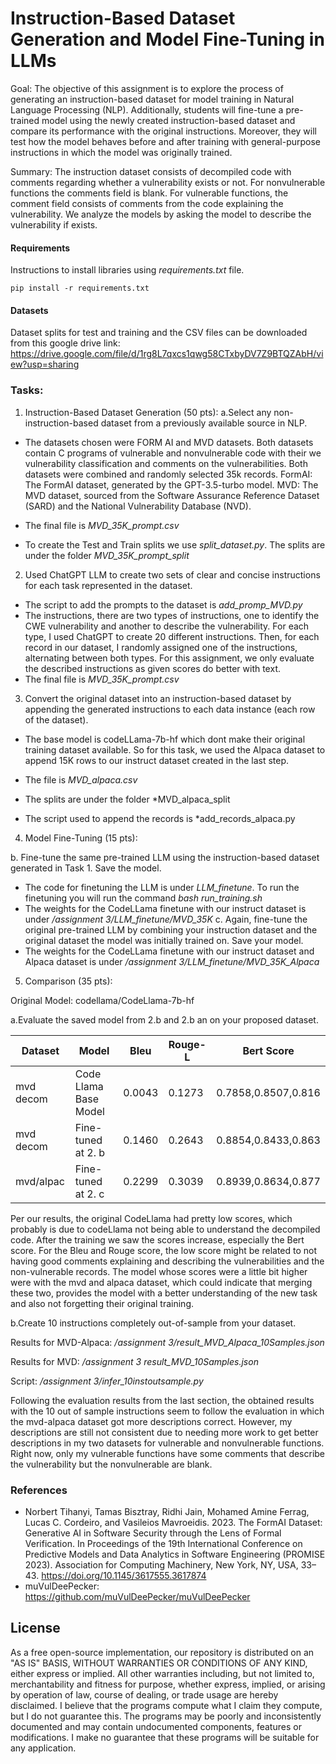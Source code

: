 

# Instruction-Based Dataset Generation and Model Fine-Tuning in LLMs

Goal: The objective of this assignment is to explore the process of generating an instruction-based dataset for model training in Natural Language Processing (NLP). Additionally, students will fine-tune a pre-trained model using the newly created instruction-based dataset and compare its performance with the original instructions. Moreover, they will test how the model behaves before and after training with general-purpose instructions in which the model was originally trained.

Summary: The instruction dataset consists of decompiled code with comments regarding whether a vulnerability exists or not. For nonvulnerable functions the comments field is blank. For vulnerable functions, the comment field consists of comments from the code explaining the vulnerability. We analyze the models by asking the model to describe the vulnerability if exists.

#### Requirements

Instructions to install libraries using *requirements.txt* file.

```shell
pip install -r requirements.txt
```
#### Datasets 
Dataset splits for test and training and the CSV files can be downloaded from this google drive link: https://drive.google.com/file/d/1rg8L7qxcs1qwg58CTxbyDV7Z9BTQZAbH/view?usp=sharing
### Tasks:
1. Instruction-Based Dataset Generation (50 pts):
a.Select any non-instruction-based dataset from a previously available source in NLP.
- The datasets chosen were FORM AI and MVD datasets. Both datasets contain C programs of vulnerable and nonvulnerable code with their we vulnerability classification and comments on the vulnerabilities. Both datasets were combined and randomly selected 35k records. 
FormAI: The FormAI dataset, generated by the GPT-3.5-turbo model. 
MVD: The MVD dataset, sourced from the Software Assurance Reference Dataset (SARD) and the National Vulnerability Database (NVD).

- The final file is *MVD_35K_prompt.csv*

- To create the Test and Train splits we use *split_dataset.py*. The splits are under the folder *MVD_35K_prompt_split*

2. Used ChatGPT LLM to create two sets of clear and concise instructions for each task represented in the dataset. 

- The script to add the prompts to the dataset is *add_promp_MVD.py* 
- The instructions, there are two types of instructions, one to identify the CWE vulnerability and another to describe the vulnerability. For each type, I used ChatGPT to create 20 different instructions. Then, for each record in our dataset, I randomly assigned one of the instructions, alternating between both types. For this assignment, we only evaluate the described instructions as given scores do better with text. 
- The final file is *MVD_35K_prompt.csv*

3. Convert the original dataset into an instruction-based dataset by appending the generated instructions to each data instance (each row of the dataset).

- The base model is codeLLama-7b-hf which dont make their original training dataset available. So for this task, we used the Alpaca dataset to append 15K rows to our instruct dataset created in the last step. 

- The file is *MVD_alpaca.csv*
- The splits are under the folder *MVD_alpaca_split
- The script used to append the records is *add_records_alpaca.py

4. Model Fine-Tuning (15 pts):

b. Fine-tune the same pre-trained LLM using the instruction-based dataset generated in Task 1. Save the model.

- The code for finetuning the LLM is under *LLM_finetune*. To run the finetuning you will run the command *bash run_training.sh*
- The weights for the CodeLLama finetune with our instruct dataset is under */assignment 3/LLM_finetune/MVD_35K*
c. Again, fine-tune the original pre-trained LLM by combining your instruction dataset and the original dataset the model was initially trained on. Save your model.
- The weights for the CodeLLama finetune with our instruct dataset and Alpaca dataset is under */assignment 3/LLM_finetune/MVD_35K_Alpaca*


5. Comparison (35 pts):

Original Model: codellama/CodeLlama-7b-hf

a.Evaluate the saved model from 2.b and 2.b an on your proposed dataset.

| Dataset | Model                 | Bleu | Rouge-L | Bert Score        | 
|---------|-----------------------|------|---------|-------------------|
|mvd decom| Code Llama Base Model |0.0043|0.1273   |0.7858,0.8507,0.816|           
|mvd decom| Fine-tuned at 2. b    |0.1460|0.2643   |0.8854,0.8433,0.863|           
|mvd/alpac| Fine-tuned at 2. c    |0.2299|0.3039   |0.8939,0.8634,0.877|           
 
Per our results, the original CodeLlama had pretty low scores, which probably is due to codeLlama not being able to understand the decompiled code. After the training we saw the scores increase, especially the Bert score. For the Bleu and Rouge score, the low score might be related to not having good comments explaining and describing the vulnerabilities and the non-vulnerable records. The model whose scores were a little bit higher were with the mvd and alpaca dataset, which could indicate that merging these two, provides the model with a better understanding of the new task and also not forgetting their original training.  

b.Create 10 instructions completely out-of-sample from your dataset. 

Results for MVD-Alpaca: */assignment 3/result_MVD_Alpaca_10Samples.json*

Results for MVD: */assignment 3 result_MVD_10Samples.json*

Script: */assignment 3/infer_10instoutsample.py*

Following the evaluation results from the last section, the obtained results with the 10 out of sample instructions seem to follow the evaluation in which the mvd-alpaca dataset got more descriptions correct. However, my descriptions are still not consistent due to needing more work to get better descriptions in my two datasets for vulnerable and nonvulnerable functions. Right now, only my vulnerable functions have some comments that describe the vulnerability but the nonvulnerable are blank. 

### References

- Norbert Tihanyi, Tamas Bisztray, Ridhi Jain, Mohamed Amine Ferrag, Lucas C. Cordeiro, and Vasileios Mavroeidis. 2023. The FormAI Dataset: Generative AI in Software Security through the Lens of Formal Verification. In Proceedings of the 19th International Conference on Predictive Models and Data Analytics in Software Engineering (PROMISE 2023). Association for Computing Machinery, New York, NY, USA, 33–43. https://doi.org/10.1145/3617555.3617874
- muVulDeePecker: https://github.com/muVulDeePecker/muVulDeePecker

## License
As a free open-source implementation, our repository is distributed on an "AS IS" BASIS, WITHOUT WARRANTIES OR CONDITIONS OF ANY KIND, either express or implied. All other warranties including, but not limited to, merchantability and fitness for purpose, whether express, implied, or arising by operation of law, course of dealing, or trade usage are hereby disclaimed. I believe that the programs compute what I claim they compute, but I do not guarantee this. The programs may be poorly and inconsistently documented and may contain undocumented components, features or modifications. I make no guarantee that these programs will be suitable for any application.

